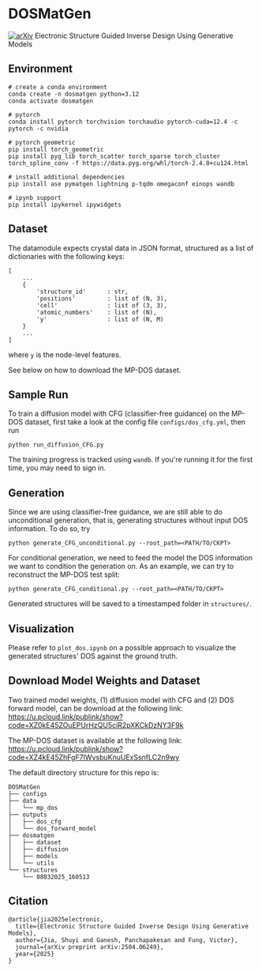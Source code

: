 # DOSMatGen
[![arXiv](https://img.shields.io/badge/arXiv-1234.56789-b31b1b.svg)](https://arxiv.org/abs/2504.06249)
Electronic Structure Guided Inverse Design Using Generative Models

## Environment
```
# create a conda environment
conda create -n dosmatgen python=3.12
conda activate dosmatgen

# pytorch
conda install pytorch torchvision torchaudio pytorch-cuda=12.4 -c pytorch -c nvidia

# pytorch geometric
pip install torch_geometric
pip install pyg_lib torch_scatter torch_sparse torch_cluster torch_spline_conv -f https://data.pyg.org/whl/torch-2.4.0+cu124.html

# install additional dependencies
pip install ase pymatgen lightning p-tqdm omegaconf einops wandb 

# ipynb support
pip install ipykernel ipywidgets
```

## Dataset
The datamodule expects crystal data in JSON format, structured as a list of dictionaries with the following keys:
```
[
    ...
    {
        'structure_id'      : str,
        'positions'         : list of (N, 3),
        'cell'              : list of (3, 3),
        'atomic_numbers'    : list of (N),
        'y'                 : list of (N, M)
    }
    ...
]
```
where `y` is the node-level features.

See below on how to download the MP-DOS dataset.

## Sample Run
To train a diffusion model with CFG (classifier-free guidance) on the MP-DOS dataset, first take a look at the config file `configs/dos_cfg.yml`, then run
```
python run_diffusion_CFG.py
```
The training progress is tracked using `wandb`. If you're running it for the first time, you may need to sign in.


## Generation
Since we are using classifier-free guidance, we are still able to do unconditional generation, that is, generating structures without input DOS information. To do so, try
```
python generate_CFG_unconditional.py --root_path=<PATH/TO/CKPT>
```

For conditional generation, we need to feed the model the DOS information we want to condition the generation on. As an example, we can try to reconstruct the MP-DOS test split:

```
python generate_CFG_conditional.py --root_path=<PATH/TO/CKPT>
```

Generated structures will be saved to a timestamped folder in `structures/`.

## Visualization
Please refer to `plot_dos.ipynb` on a possible approach to visualize the generated structures' DOS against the ground truth.

## Download Model Weights and Dataset
Two trained model weights, (1) diffusion model with CFG and (2) DOS forward model, can be download at the following link:
https://u.pcloud.link/publink/show?code=XZ0kE45ZOuEPUrHzQU5ciR2pXKCkDzNY3F9k

The MP-DOS dataset is available at the following link:
https://u.pcloud.link/publink/show?code=XZ4kE45ZhFgF7IWysbuKnuUExSsnfLC2n9wy

The default directory structure for this repo is:

```
DOSMatGen
├── configs
├── data
│   └── mp_dos
├── outputs
│   ├── dos_cfg
│   └── dos_forward_model
├── dosmatgen
│   ├── dataset
│   ├── diffusion
│   ├── models
│   └── utils
└── structures
    └── 08032025_160513
```

## Citation
```
@article{jia2025electronic,
  title={Electronic Structure Guided Inverse Design Using Generative Models},
  author={Jia, Shuyi and Ganesh, Panchapakesan and Fung, Victor},
  journal={arXiv preprint arXiv:2504.06249},
  year={2025}
}
```